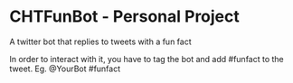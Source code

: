# CHTFunBot - Personal Project
A twitter bot that replies to tweets with a fun fact

In order to interact with it, you have to tag the bot and add #funfact to the tweet.
Eg. @YourBot #funfact
